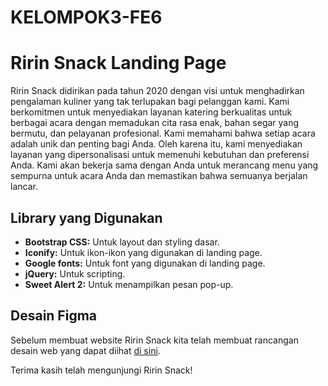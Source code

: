 # KELOMPOK3-FE6
 
# Ririn Snack Landing Page

Ririn Snack didirikan pada tahun 2020 dengan visi untuk menghadirkan pengalaman kuliner yang tak terlupakan bagi pelanggan kami. Kami berkomitmen untuk menyediakan layanan katering berkualitas untuk berbagai acara dengan memadukan cita rasa enak, bahan segar yang bermutu, dan pelayanan profesional. Kami memahami bahwa setiap acara adalah unik dan penting bagi Anda. Oleh karena itu, kami menyediakan layanan yang dipersonalisasi untuk memenuhi kebutuhan dan preferensi Anda. Kami akan bekerja sama dengan Anda untuk merancang menu yang sempurna untuk acara Anda dan memastikan bahwa semuanya berjalan lancar.

## Library yang Digunakan

- **Bootstrap CSS:** Untuk layout dan styling dasar.
- **Iconify:** Untuk ikon-ikon yang digunakan di landing page.
- **Google fonts:** Untuk font yang digunakan di landing page.
- **jQuery:** Untuk scripting.
- **Sweet Alert 2:** Untuk menampilkan pesan pop-up.

## Desain Figma

Sebelum membuat website Ririn Snack kita telah membuat rancangan desain web yang dapat diihat [di sini](hhttps://www.figma.com/file/rArdnCxz243vuZf37JV5KB/Mini-Project?type=design&node-id=0%3A1&mode=design&t=VzlD10qnHrMGeiFK-1).

Terima kasih telah mengunjungi Ririn Snack!
